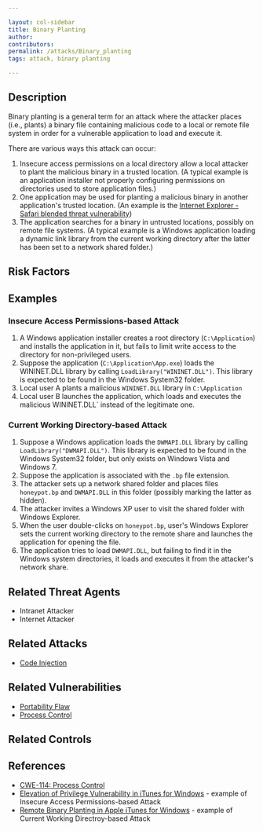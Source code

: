 ```yaml
---

layout: col-sidebar
title: Binary Planting
author: 
contributors:
permalink: /attacks/Binary_planting
tags: attack, binary planting

---
```


## Description

Binary planting is a general term for an attack where the attacker places (i.e., plants) a binary file containing
malicious code to a local or remote file system in order for a vulnerable application to load and execute it.

There are various ways this attack can occur:

1.  Insecure access permissions on a local directory allow a local
    attacker to plant the malicious binary in a trusted location. (A
    typical example is an application installer not properly configuring
    permissions on directories used to store application files.)
2.  One application may be used for planting a malicious binary in
    another application's trusted location. (An example is the [Internet Explorer - Safari blended threat vulnerability](http://technet.microsoft.com/en-us/security/advisory/953818))
3.  The application searches for a binary in untrusted locations,
    possibly on remote file systems. (A typical example is a Windows
    application loading a dynamic link library from the current working
    directory after the latter has been set to a network shared folder.)

## Risk Factors

## Examples

### Insecure Access Permissions-based Attack

1.  A Windows application installer creates a root directory
    (`C:\Application`) and installs the application in it, but fails to
    limit write access to the directory for non-privileged users.
2.  Suppose the application (`C:\Application\App.exe`) loads the
    WININET.DLL library by calling `LoadLibrary("WININET.DLL")`. This
    library is expected to be found in the Windows System32 folder.
3.  Local user A plants a malicious `WININET.DLL` library in
    `C:\Application`
4.  Local user B launches the application, which loads and executes the
    malicious WININET.DLL` instead of the legitimate one.

### Current Working Directory-based Attack

1.  Suppose a Windows application loads the `DWMAPI.DLL` library by
    calling `LoadLibrary("DWMAPI.DLL")`. This library is expected to be
    found in the Windows System32 folder, but only exists on Windows
    Vista and Windows 7.
2.  Suppose the application is associated with the `.bp` file extension.
3.  The attacker sets up a network shared folder and places files
    `honeypot.bp` and `DWMAPI.DLL` in this folder (possibly marking the
    latter as hidden).
4.  The attacker invites a Windows XP user to visit the shared folder
    with Windows Explorer.
5.  When the user double-clicks on `honeypot.bp`, user's Windows Explorer
    sets the current working directory to the remote share and launches
    the application for opening the file.
6.  The application tries to load `DWMAPI.DLL`, but failing to find it in
    the Windows system directories, it loads and executes it from the
    attacker's network share.

## Related Threat Agents

- Intranet Attacker
- Internet Attacker

## Related Attacks

- [Code Injection](https://owasp.org/www-community/attacks/Code_Injection)

## Related Vulnerabilities

- [Portability Flaw](https://owasp.org/www-community/vulnerabilities/Portability_Flaw)
- [Process Control](https://owasp.org/www-community/vulnerabilities/Process_Control)

## Related Controls

## References

- [CWE-114: Process Control](http://cwe.mitre.org/data/definitions/114.html)
- [Elevation of Privilege Vulnerability in iTunes for Windows](http://www.securityfocus.com/archive/1/510426) - example of Insecure Access  Permissions-based Attack
- [Remote Binary Planting in Apple iTunes for Windows](http://www.securityfocus.com/archive/1/513190) - example of Current Working Directroy-based Attack
